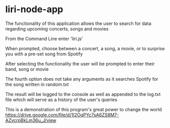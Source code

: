 # liri-node-app
The functionality of this application allows the user to search for data regarding upcoming concerts, songs and movies

From the Command Line enter 'liri.js'

When prompted, choose between a concert, a song, a movie, or to surprise you with a pre-set song from Spotify

After selecting the functionality the user will be prompted to enter their band, song or movie

The fourth option does not take any arguments as it searches Spotify for the song written in random.txt

The result will be logged to the console as well as appended to the log.txt file which will serve as a history of the user's queries

This is a demonstration of this program's great power to change the world https://drive.google.com/file/d/1I2OqPYc7sA6ZS8M7-AZvcrpBkLm36u_J/view

